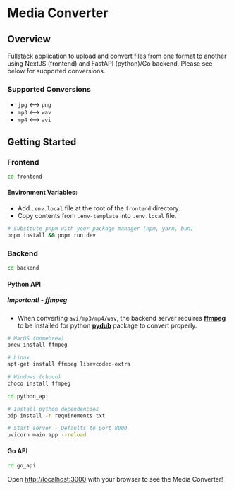 # Media Converter

## Overview

Fullstack application to upload and convert files from one format to another using NextJS (frontend) and FastAPI (python)/Go backend. Please see below for supported conversions.

### Supported Conversions

- `jpg` <--> `png`
- `mp3` <--> `wav`
- `mp4` <--> `avi`

## Getting Started

### Frontend

```bash
cd frontend
```

#### Environment Variables:

- Add `.env.local` file at the root of the `frontend` directory.
- Copy contents from `.env-template` into `.env.local` file.

```bash
# Subsitute pnpm with your package manager (npm, yarn, bun)
pnpm install && pnpm run dev
```

### Backend

```bash
cd backend
```

#### Python API

##### Important! - ffmpeg

- When converting `avi/mp3/mp4/wav`, the backend server requires **[ffmpeg](https://github.com/jiaaro/pydub#getting-ffmpeg-set-up)** to be installed for python **[pydub](https://pydub.com/)** package to convert properly.

```bash
# MacOS (homebrew)
brew install ffmpeg

# Linux
apt-get install ffmpeg libavcodec-extra

# Windows (choco)
choco install ffmpeg
```

```bash
cd python_api

# Install python dependencies
pip install -r requirements.txt

# Start server - Defaults to port 8000
uvicorn main:app --reload
```

#### Go API

```bash
cd go_api
```

Open [http://localhost:3000](http://localhost:3000) with your browser to see the Media Converter!
